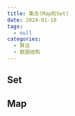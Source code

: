 ```yaml
---
title: 集合(Map和Set)
date: 2024-01-18
tags: 
  - null
categories:  
  - 算法
  - 数据结构		
---
```


## Set



## Map